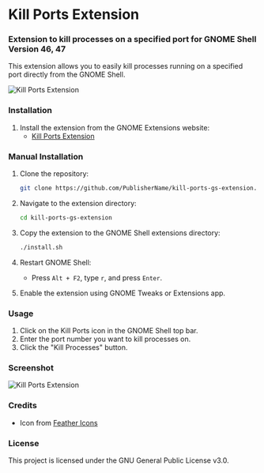 # Kill Ports Extension

### Extension to kill processes on a specified port for GNOME Shell Version 46, 47

This extension allows you to easily kill processes running on a specified port directly from the GNOME Shell.

![Kill Ports Extension](https://i.imgur.com/oqbHAO1.png)

### Installation

1. Install the extension from the GNOME Extensions website:
    - [Kill Ports Extension](https://extensions.gnome.org/extension/7420/kill-ports/)

### Manual Installation

1. Clone the repository:
    ```sh
    git clone https://github.com/PublisherName/kill-ports-gs-extension.git
    ```

2. Navigate to the extension directory:
    ```sh
    cd kill-ports-gs-extension
    ```

3. Copy the extension to the GNOME Shell extensions directory:
    ```sh
    ./install.sh
    ```

4. Restart GNOME Shell:
    - Press `Alt + F2`, type `r`, and press `Enter`.

5. Enable the extension using GNOME Tweaks or Extensions app.

### Usage

1. Click on the Kill Ports icon in the GNOME Shell top bar.
2. Enter the port number you want to kill processes on.
3. Click the "Kill Processes" button.

### Screenshot

![Kill Ports Extension](https://i.imgur.com/oqbHAO1.png)

### Credits

- Icon from [Feather Icons](https://feathericons.com/)

### License

This project is licensed under the GNU General Public License v3.0.